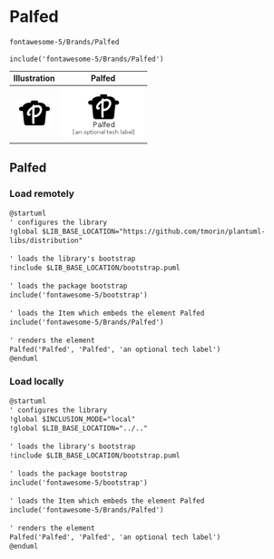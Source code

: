 # Palfed


```text
fontawesome-5/Brands/Palfed
```

```text
include('fontawesome-5/Brands/Palfed')
```



| Illustration | Palfed |
| :---: | :---: |
| ![illustration for Illustration](../../fontawesome-5/Brands/Palfed.png) | ![illustration for Palfed](../../fontawesome-5/Brands/Palfed.Local.png) |




## Palfed

### Load remotely
```plantuml
@startuml
' configures the library
!global $LIB_BASE_LOCATION="https://github.com/tmorin/plantuml-libs/distribution"

' loads the library's bootstrap
!include $LIB_BASE_LOCATION/bootstrap.puml

' loads the package bootstrap
include('fontawesome-5/bootstrap')

' loads the Item which embeds the element Palfed
include('fontawesome-5/Brands/Palfed')

' renders the element
Palfed('Palfed', 'Palfed', 'an optional tech label')
@enduml
```

### Load locally
```plantuml
@startuml
' configures the library
!global $INCLUSION_MODE="local"
!global $LIB_BASE_LOCATION="../.."

' loads the library's bootstrap
!include $LIB_BASE_LOCATION/bootstrap.puml

' loads the package bootstrap
include('fontawesome-5/bootstrap')

' loads the Item which embeds the element Palfed
include('fontawesome-5/Brands/Palfed')

' renders the element
Palfed('Palfed', 'Palfed', 'an optional tech label')
@enduml
```

